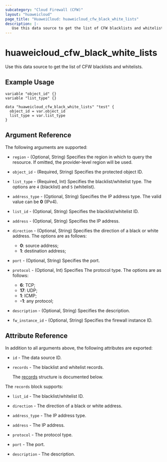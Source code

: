 ```yaml
---
subcategory: "Cloud Firewall (CFW)"
layout: "huaweicloud"
page_title: "HuaweiCloud: huaweicloud_cfw_black_white_lists"
description: |-
   Use this data source to get the list of CFW blacklists and whitelists.
---
```


# huaweicloud_cfw_black_white_lists

Use this data source to get the list of CFW blacklists and whitelists.

## Example Usage

```hcl
variable "object_id" {}
variable "list_type" {}

data "huaweicloud_cfw_black_white_lists" "test" {
  object_id = var.object_id
  list_type = var.list_type      
}
```

## Argument Reference

The following arguments are supported:

* `region` - (Optional, String) Specifies the region in which to query the resource.
  If omitted, the provider-level region will be used.

* `object_id` - (Required, String) Specifies the protected object ID.

* `list_type` - (Required, Int) Specifies the blacklist/whitelist type.
  The options are `4` (blacklist) and `5` (whitelist).

* `address_type` - (Optional, String) Specifies the IP address type.
  The valid value can be **0** (IPv4).

* `list_id` - (Optional, String) Specifies the blacklist/whitelist ID.

* `address` - (Optional, String) Specifies the IP address.

* `direction` - (Optional, String) Specifies the direction of a black or white address.
  The options are as follows:
  + **0**: source address;
  + **1**: destination address;

* `port` - (Optional, String) Specifies the port.

* `protocol` - (Optional, Int) Specifies The protocol type.
  The options are as follows:
  + **6**: TCP;
  + **17**: UDP;
  + **1**: ICMP;
  + **-1**: any protocol;

* `description` - (Optional, String) Specifies the description.

* `fw_instance_id` - (Optional, String) Specifies the firewall instance ID.

## Attribute Reference

In addition to all arguments above, the following attributes are exported:

* `id` - The data source ID.

* `records` - The blacklist and whitelist records.

  The [records](#data_records_struct) structure is documented below.

<a name="data_records_struct"></a>
The `records` block supports:

* `list_id` - The blacklist/whitelist ID.

* `direction` - The direction of a black or white address.

* `address_type` - The IP address type.

* `address` - The IP address.

* `protocol` - The protocol type.

* `port` - The port.

* `description` - The description.

